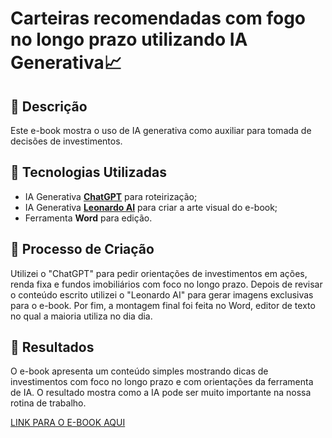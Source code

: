 # Carteiras recomendadas com fogo no longo prazo utilizando IA Generativa📈

## 📒 Descrição
Este e-book mostra o uso de IA generativa como auxiliar para tomada de decisões de investimentos.

## 🤖 Tecnologias Utilizadas
- IA Generativa **[ChatGPT](https://chat.openai.com)** para roteirização;
- IA Generativa **[Leonardo AI](https://leonardo.ai)** para criar a arte visual do e-book;
- Ferramenta **Word** para edição.

## 🧐 Processo de Criação
Utilizei o "ChatGPT" para pedir orientações de investimentos em ações, renda fixa e fundos imobiliários com foco no longo prazo. Depois de revisar o conteúdo escrito utilizei o "Leonardo AI" para gerar imagens exclusivas para o  e-book. 
Por fim, a montagem final foi feita no Word, editor de texto no qual a maioria utiliza no dia dia. 

## 🚀 Resultados
O e-book apresenta um conteúdo simples mostrando dicas de investimentos com foco no longo prazo e com orientações da ferramenta de IA. O resultado mostra como a IA pode ser muito importante na nossa rotina de trabalho.

[LINK PARA O E-BOOK AQUI](https://github.com/fabiano-mazzocco/lab-natty-or-not/blob/main/ebookteste.pdf)

